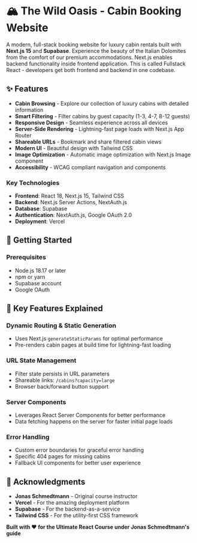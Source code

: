 # 🏔️ The Wild Oasis - Cabin Booking Website

A modern, full-stack booking website for luxury cabin rentals built with **Next.js 15** and **Supabase**. Experience the beauty of the Italian Dolomites from the comfort of our premium accommodations.
Next.js enables backend functionality inside frontend application. This is called Fullstack React - developers get both frontend and backend in one codebase.

## ✨ Features

- **Cabin Browsing** - Explore our collection of luxury cabins with detailed information
- **Smart Filtering** - Filter cabins by guest capacity (1-3, 4-7, 8-12 guests)
- **Responsive Design** - Seamless experience across all devices
- **Server-Side Rendering** - Lightning-fast page loads with Next.js App Router
- **Shareable URLs** - Bookmark and share filtered cabin views
- **Modern UI** - Beautiful design with Tailwind CSS
- **Image Optimization** - Automatic image optimization with Next.js Image component
- **Accessibility** - WCAG compliant navigation and components

### Key Technologies

- **Frontend**: React 18, Next.js 15, Tailwind CSS
- **Backend**: Next.js Server Actions, NextAuth.js
- **Database**: Supabase
- **Authentication**: NextAuth.js, Google OAuth 2.0
- **Deployment**: Vercel

## 🚀 Getting Started

### Prerequisites

- Node.js 18.17 or later
- npm or yarn
- Supabase account
- Google OAuth

## 🎯 Key Features Explained

### Dynamic Routing & Static Generation

- Uses Next.js `generateStaticParams` for optimal performance
- Pre-renders cabin pages at build time for lightning-fast loading

### URL State Management

- Filter state persists in URL parameters
- Shareable links: `/cabins?capacity=large`
- Browser back/forward button support

### Server Components

- Leverages React Server Components for better performance
- Data fetching happens on the server for faster initial page loads

### Error Handling

- Custom error boundaries for graceful error handling
- Specific 404 pages for missing cabins
- Fallback UI components for better user experience

## 🙏 Acknowledgments

- **Jonas Schmedtmann** - Original course instructor
- **Vercel** - For the amazing deployment platform
- **Supabase** - For the backend-as-a-service
- **Tailwind CSS** - For the utility-first CSS framework

**Built with ❤️ for the Ultimate React Course under Jonas Schmedtmann's guide**
